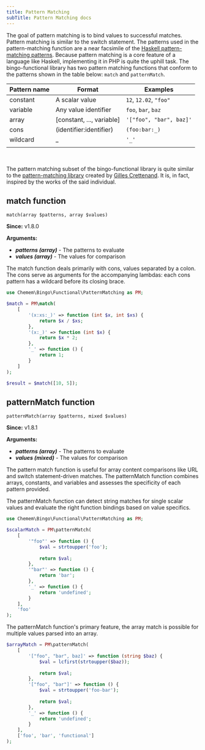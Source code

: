 ```yaml
---
title: Pattern Matching
subTitle: Pattern Matching docs
---
```


The goal of pattern matching is to bind values to successful matches. Pattern matching is similar to the switch statement. The patterns used in the pattern-matching function are a near facsimile of the [Haskell pattern-matching patterns](https://en.wikibooks.org/wiki/Haskell/Pattern_matching). Because pattern matching is a core feature of a language like Haskell, implementing it in PHP is quite the uphill task. The bingo-functional library has two pattern matching functions that conform to the patterns shown in the table below: ```match``` and ```patternMatch```.

| Pattern name    | Format                    | Examples |
|-----------------|---------------------------|----------|
| constant        | A scalar value            | ```12```, ```12.02```, ```"foo"``` |
| variable        | Any value identifier      | ```foo```, ```bar```, ```baz``` |
| array           | [constant, ..., variable] | ```'["foo", "bar", baz]'``` |
| cons            | (identifier:identifier)   | ```(foo:bar:_)``` |
| wildcard        | _                         | ```'_'``` |
|                 |                           |          |
<br />

The pattern matching subset of the bingo-functional library is quite similar to the [pattern-matching library](https://packagist.org/packages/functional-php/pattern-matching) created by [Gilles Crettenand](https://github.com/krtek4). It is, in fact, inspired by the works of the said individual. 

## match function

```
match(array $patterns, array $values)
```

**Since:** v1.8.0

**Arguments:**

- ***patterns (array)*** - The patterns to evaluate
- ***values (array)*** - The values for comparison

The match function deals primarily with cons, values separated by a colon. The cons serve as arguments for the accompanying lambdas: each cons pattern has a wildcard before its closing brace.

```php
use Chemem\Bingo\Functional\PatternMatching as PM;

$match = PM\match(
	[
		'(x:xs:_)' => function (int $x, int $xs) {
			return $x / $xs;
		},
		'(x:_)' => function (int $x) {
			return $x * 2;
		},
		'_' => function () {
			return 1;
		}
	]
);

$result = $match([10, 5]);
```

## patternMatch function

```
patternMatch(array $patterns, mixed $values)
```

**Since:** v1.8.1

**Arguments:**

- ***patterns (array)*** - The patterns to evaluate
- ***values (mixed)*** - The values for comparison

The pattern match function is useful for array content comparisons like URL and switch statement-driven matches. The patternMatch function combines arrays, constants, and variables and assesses the specificity of each pattern provided. 

The patternMatch function can detect string matches for single scalar values and evaluate the right function bindings based on value specifics.

```php
use Chemem\Bingo\Functional\PatternMatching as PM;

$scalarMatch = PM\patternMatch(
	[
		'"foo"' => function () {
			$val = strtoupper('foo');
			
			return $val;
		},
		'"bar"' => function () {
			return 'bar';
		},
		'_' => function () {
			return 'undefined';
		}
	],
	'foo'
);
```

The patternMatch function's primary feature, the array match is possible for multiple values parsed into an array.

```php
$arrayMatch = PM\patternMatch(
	[
		'["foo", "bar", baz]' => function (string $baz) {
			$val = lcfirst(strtoupper($baz));
			
			return $val;
		},
		'["foo", "bar"]' => function () {
			$val = strtoupper('foo-bar');
			
			return $val;
		},
		'_' => function () {
			return 'undefined';
		}
	],
	['foo', 'bar', 'functional']
);
```